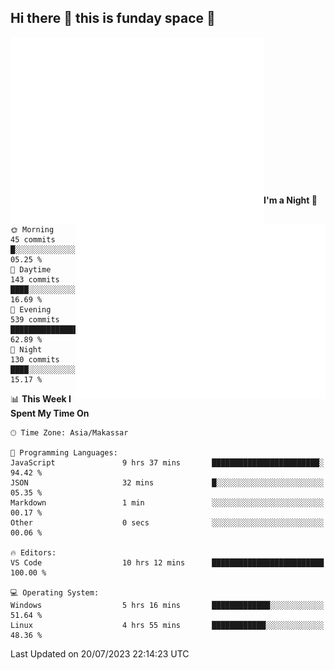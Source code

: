 ## Hi there 👋 this is funday space 🚀

<img align="left" width="405" alt="🌞" src="https://raw.githubusercontent.com/fhasnur/fhasnur/master/general.svg?token=ATQS65TR7ETTG5RLJUDIDBLBN34HE">
<img align="right" width="400" alt="🌞" src="https://raw.githubusercontent.com/fhasnur/fhasnur/master/statistics.svg?token=ATQS65TR7ETTG5RLJUDIDBLBN34HE">

<br><br><br><br><br><br><br><br><br><br><br><br><br><br>

<!--START_SECTION:waka-->
**I'm a Night 🦉** 

```text
🌞 Morning                45 commits          █░░░░░░░░░░░░░░░░░░░░░░░░   05.25 % 
🌆 Daytime                143 commits         ████░░░░░░░░░░░░░░░░░░░░░   16.69 % 
🌃 Evening                539 commits         ████████████████░░░░░░░░░   62.89 % 
🌙 Night                  130 commits         ████░░░░░░░░░░░░░░░░░░░░░   15.17 % 
```


📊 **This Week I Spent My Time On** 

```text
🕑︎ Time Zone: Asia/Makassar

💬 Programming Languages: 
JavaScript               9 hrs 37 mins       ████████████████████████░   94.42 % 
JSON                     32 mins             █░░░░░░░░░░░░░░░░░░░░░░░░   05.35 % 
Markdown                 1 min               ░░░░░░░░░░░░░░░░░░░░░░░░░   00.17 % 
Other                    0 secs              ░░░░░░░░░░░░░░░░░░░░░░░░░   00.06 % 

🔥 Editors: 
VS Code                  10 hrs 12 mins      █████████████████████████   100.00 % 

💻 Operating System: 
Windows                  5 hrs 16 mins       █████████████░░░░░░░░░░░░   51.64 % 
Linux                    4 hrs 55 mins       ████████████░░░░░░░░░░░░░   48.36 % 
```


 Last Updated on 20/07/2023 22:14:23 UTC
<!--END_SECTION:waka-->
